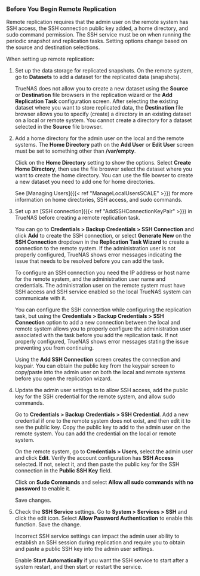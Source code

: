 &NewLine;

### Before You Begin Remote Replication

Remote replication requires that the admin user on the remote system has SSH access, the SSH connection public key added, a home directory, and sudo command permission. The SSH service must be on when running the periodic snapshot and replication tasks. 
Setting options change based on the source and destination selections.

When setting up remote replication:

1. Set up the data storage for replicated snapshots. On the remote system, go to **Datasets** to add a dataset for the replicated data (snapshots).

   TrueNAS does not allow you to create a new dataset using the **Source** or **Destination** file browsers in the replication wizard or the **Add Replication Task** configuration screen.
   After selecting the existing dataset where you want to store replicated data, the **Destination** file browser allows you to specify (create) a directory in an existing dataset on a local or remote system. You cannot create a directory for a dataset selected in the **Source** file browser.

2. Add a home directory for the admin user on the local and the remote systems.
   The **Home Directory** path on the **Add User** or **Edit User** screen must be set to something other than **/var/empty**.
   
   Click on the **Home Directory** setting to show the options.
   Select **Create Home Directory**, then use the file broswer select the dataset where you want to create the home directory.
   You can use the file bowser to create a new dataset you need to add one for home directories.
   
   See [Managing Users]({{< ref "ManageLocalUsersSCALE" >}}) for more information on home directories, SSH access, and sudo commands.

3. Set up an [SSH connection]({{< ref "AddSSHConnectionKeyPair" >}}) in TrueNAS before creating a remote replication task.

   You can go to **Credentials > Backup Credentials > SSH Connection** and click **Add** to create the SSH connection, or select **Generate New** on the **SSH Connection** dropdown in the **Replication Task Wizard** to create a connection to the remote system.
   If the administration user is not properly configured, TrueNAS shows error messages indicating the issue that needs to be resolved before you can add the task.

   To configure an SSH connection you need the IP address or host name for the remote system, and the administration user name and credentials.
   The administration user on the remote system must have SSH access and SSH service enabled so the local TrueNAS system can communicate with it.

   You can configure the SSH connection while configuring the replication task, but using the **Credentials > Backup Credentials > SSH Connection** option to add a new connection between the local and remote system allows you to properly configure the administration user associated with the task before you add the replication task.
   If not properly configured, TrueNAS shows error messages stating the issue preventing you from continuing.

   Using the **Add SSH Connection** screen creates the connection and keypair.
   You can obtain the public key from the keypair screen to copy/paste into the admin user on both the local and remote systems before you open the replication wizard.

4. Update the admin user settings to to allow SSH access, add the public key for the SSH credential for the remote system, and allow sudo commands.
   
   Go to **Credentials > Backup Credentials > SSH Credential**.
   Add a new credential if one to the remote system does not exist, and then edit it to see the public key.
   Copy the public key to add to the admin user on the remote system. You can add the credential on the local or remote system.

   On the remote system, go to  **Credentials > Users**, select the admin user and click **Edit**.
   Verify the account configuration has **SSH Access** selected.
   If not, select it, and then paste the public key for the SSH connection in the **Public SSH Key** field.

   Click on **Sudo Commands** and select **Allow all sudo commands with no password** to enable it.

   Save changes.

5. Check the **SSH Service** settings. Go to **System > Services > SSH** and click the edit icon.
   Select **Allow Password Authentication** to enable this function. Save the change.

   Incorrect SSH service settings can impact the admin user ability to establish an SSH session during replication and require you to obtain and paste a public SSH key into the admin user settings.

   Enable **Start Automatically** if you want the SSH service to start after a system restart, and then start or restart the service.
